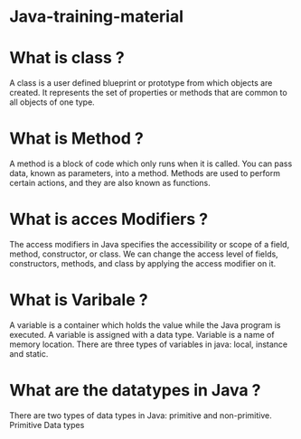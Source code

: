 # Java-training-material
# What is class ?
 A class is a user defined blueprint or prototype from which objects are created. It represents the set of properties or methods that are common to all objects of one type.
# What is Method ?
A method is a block of code which only runs when it is called. You can pass data, known as parameters, into a method. Methods are used to perform certain actions, and they are also known as functions.
# What is acces Modifiers ?
The access modifiers in Java specifies the accessibility or scope of a field, method, constructor, or class. We can change the access level of fields, constructors, methods, and class by applying the access modifier on it.
# What is Varibale ?
A variable is a container which holds the value while the Java program is executed. A variable is assigned with a data type.
Variable is a name of memory location. There are three types of variables in java: local, instance and static.
# What are the datatypes in Java ?
There are two types of data types in Java: primitive and non-primitive.
Primitive Data types

